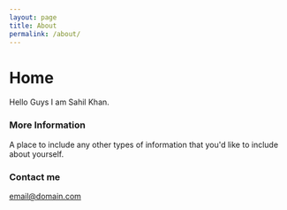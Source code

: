 ```yaml
---
layout: page
title: About
permalink: /about/
---
```

# Home

Hello Guys I am Sahil Khan.


### More Information

A place to include any other types of information that you'd like to include about yourself.

### Contact me

[email@domain.com](mailto:email@domain.com)
